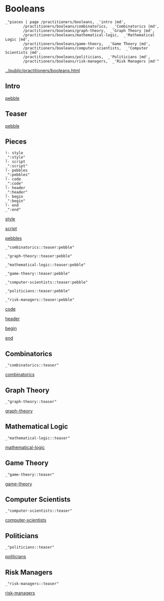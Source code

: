 # Booleans

    _"pieces | page /practitioners/booleans, _'intro |md',
            /practitioners/booleans/combinatorics,  _'Combinatorics |md',
            /practitioners/booleans/graph-theory,  _'Graph Theory |md',
            /practitioners/booleans/mathematical-logic,  _'Mathematical Logic |md',
            /practitioners/booleans/game-theory,  _'Game Theory |md',
            /practitioners/booleans/computer-scientists,  _'Computer Scientists |md',
            /practitioners/booleans/politicians,  _'Politicians |md',
            /practitioners/booleans/risk-managers,  _'Risk Managers |md'"

[../public/practitioners/booleans.html](# "save:")


## Intro

[pebble]()

## Teaser

[pebble]()

## Pieces

    !- style
    _":style"
    !- script
    _":script"
    !- pebbles
    _":pebbles"
    !- code
    _":code"
    !- header
    _":header"
    !- begin
    _":begin"
    !- end
    _":end"

[style]() 

[script]()

[pebbles]()

    _"combinatorics::teaser:pebble"

    _"graph-theory::teaser:pebble"

    _"mathematical-logic::teaser:pebble"

    _"game-theory::teaser:pebble"

    _"computer-scientists::teaser:pebble"

    _"politicians::teaser:pebble"

    _"risk-managers::teaser:pebble"


[code]()



[header]()

[begin]()

[end]()

## Combinatorics

    _"combinatorics::teaser"


[combinatorics](pages/practitioners_booleans_combinatorics.md "load:")

## Graph Theory

    _"graph-theory::teaser"


[graph-theory](pages/practitioners_booleans_graph-theory.md "load:")

## Mathematical Logic

    _"mathematical-logic::teaser"


[mathematical-logic](pages/practitioners_booleans_mathematical-logic.md "load:")

## Game Theory

    _"game-theory::teaser"


[game-theory](pages/practitioners_booleans_game-theory.md "load:")

## Computer Scientists

    _"computer-scientists::teaser"


[computer-scientists](pages/practitioners_booleans_computer-scientists.md "load:")

## Politicians

    _"politicians::teaser"


[politicians](pages/practitioners_booleans_politicians.md "load:")

## Risk Managers

    _"risk-managers::teaser"


[risk-managers](pages/practitioners_booleans_risk-managers.md "load:")